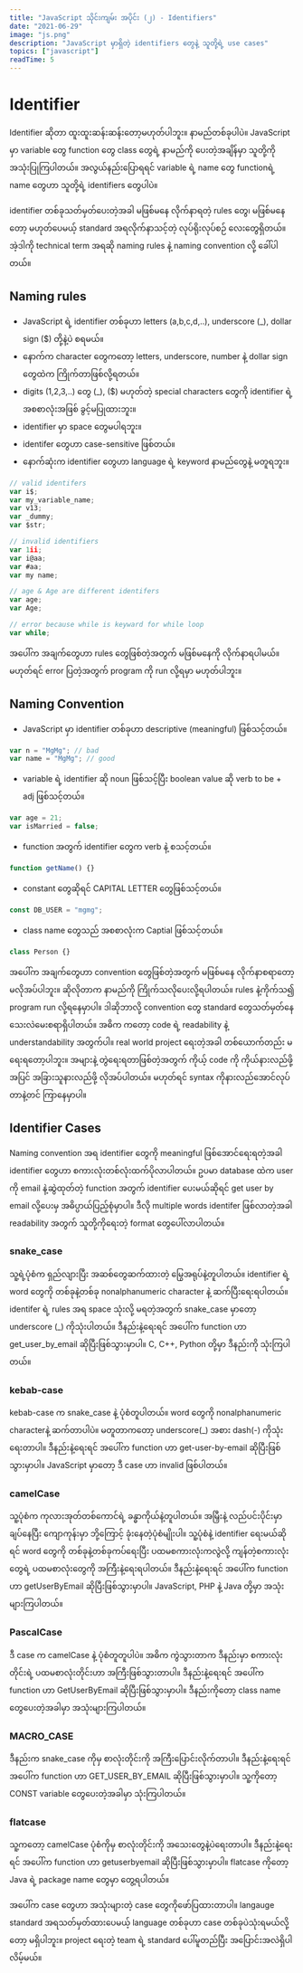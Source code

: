 ```yaml
---
title: "JavaScript သိုင်းကျမ်း အပိုင်း (၂) - Identifiers"
date: "2021-06-29"
image: "js.png"
description: "JavaScript မှာရှိတဲ့ identifiers တွေနဲ့ သူတို့ရဲ့ use cases"
topics: ["javascript"]
readTime: 5
---
```

# Identifier

Identifier ဆိုတာ ထူးထူးဆန်းဆန်းတော့မဟုတ်ပါဘူး။ နာမည်တစ်ခုပါပဲ။ JavaScript မှာ variable တွေ function တွေ class တွေရဲ့ နာမည်ကို ပေးတဲ့အချိန်မှာ သူတို့ကို အသုံးပြုကြပါတယ်။ အလွယ်နည်းပြောရရင် variable ရဲ့ name တွေ functionရဲ့ name တွေဟာ သူတို့ရဲ့ identifiers တွေပါပဲ။

identifier တစ်ခုသတ်မှတ်ပေးတဲ့အခါ မဖြစ်မနေ လိုက်နာရတဲ့ rules တွေ၊ မဖြစ်မနေတော့ မဟုတ်ပေမယ့် standard အရလိုက်နာသင့်တဲ့ လုပ်ရိုးလုပ်စဉ် လေးတွေရှိတယ်။ အဲ့ဒါကို technical term အရဆို naming rules နဲ့ naming convention လို့ ခေါ်ပါတယ်။

## Naming rules

-   JavaScript ရဲ့ identifier တစ်ခုဟာ letters (a,b,c,d,..), underscore (_), dollar sign ($) တို့နဲ့ပဲ စရမယ်။
-   နောက်က character တွေကတော့ letters, underscore, number နဲ့ dollar sign တွေထဲက ကြိုက်တာဖြစ်လို့ရတယ်။
-   digits (1,2,3,..) တွေ (_), ($) မဟုတ်တဲ့ special characters တွေကို identifier ရဲ့ အစစာလုံးအဖြစ် ခွင့်မပြုထားဘူး။
-   identifier မှာ space တွေမပါရဘူး။
-   identifer တွေဟာ case-sensitive ဖြစ်တယ်။
-   နောက်ဆုံးက identifier တွေဟာ language ရဲ့ keyword နာမည်တွေနဲ့ မတူရဘူး။

```js
// valid identifers
var i$;
var my_variable_name;
var v13;
var _dummy;
var $str;

// invalid identifiers
var 1ii;
var i@aa;
var #aa;
var my name;

// age & Age are different identifers
var age;
var Age;

// error because while is keyward for while loop
var while;
```
အပေါ်က အချက်တွေဟာ rules တွေဖြစ်တဲ့အတွက် မဖြစ်မနေကို လိုက်နာရပါမယ်။ မဟုတ်ရင် error ပြတဲ့အတွက် program ကို run လို့ရမှာ မဟုတ်ပါဘူး။

## Naming Convention

-   JavaScript မှာ identifier တစ်ခုဟာ descriptive (meaningful) ဖြစ်သင့်တယ်။

```js
var n = "MgMg"; // bad
var name = "MgMg"; // good
```

-   variable ရဲ့ identifier ဆို noun ဖြစ်သင့်ပြီး boolean value ဆို verb to be + adj ဖြစ်သင့်တယ်။

```js
var age = 21;
var isMarried = false;
```

-   function အတွက် identifier တွေက verb နဲ့ စသင့်တယ်။

```js
function getName() {}
```

-   constant တွေဆိုရင် CAPITAL LETTER တွေဖြစ်သင့်တယ်။

```js
const DB_USER = "mgmg";
```

-   class name တွေသည် အစစာလုံးက Captial ဖြစ်သင့်တယ်။

```js
class Person {}
```

အပေါ်က အချက်တွေဟာ convention တွေဖြစ်တဲ့အတွက် မဖြစ်မနေ လိုက်နာစရာတော့မလိုအပ်ပါဘူး။ ဆိုလိုတာက နာမည်ကို ကြိုက်သလိုပေးလို့ရပါတယ်။ rules နဲ့ကိုက်သ၍ program run လို့ရနေမှာပါ။ ဒါဆိုဘာလို့ convention တွေ standard တွေသတ်မှတ်နေသေးလဲမေးစရာရှိပါတယ်။ အဓိက ကတော့ code ရဲ့ readability နဲ့ understandability အတွက်ပါ။ real world project ရေးတဲ့အခါ တစ်ယောက်တည်း မရေးရတော့ပါဘူး။ အများနဲ့ တွဲရေးရတာဖြစ်တဲ့အတွက် ကိုယ့် code ကို ကိုယ်နားလည်ဖို့အပြင် အခြားသူနားလည်ဖို့ လိုအပ်ပါတယ်။ မဟုတ်ရင် syntax ကိုနားလည်အောင်လုပ်တာနဲ့တင် ကြာနေမှာပါ။

## Identifier Cases

Naming convention အရ identifier တွေကို meaningful ဖြစ်အောင်ရေးရတဲ့အခါ identifier တွေဟာ စကားလုံးတစ်လုံးထက်ပိုလာပါတယ်။
ဥပမာ database ထဲက  user ကို email နဲ့ဆွဲထုတ်တဲ့ function အတွက် identifier ပေးမယ်ဆိုရင် get user by email လို့ပေးမှ အဓိပ္ပာယ်ပြည့်စုံမှာပါ။ ဒီလို multiple words identifer ဖြစ်လာတဲ့အခါ readability အတွက် သူတို့ကိုရေးတဲ့ format တွေပေါ်လာပါတယ်။

### snake_case

သူ့ရဲ့ပုံစံက ရှည်လျားပြီး အဆစ်တွေဆက်ထားတဲ့ မြွေအရုပ်နဲ့တူပါတယ်။ identifier ရဲ့ word တွေကို တစ်ခုနဲ့တစ်ခု nonalphanumeric character နဲ့ ဆက်ပြီးရေးရပါတယ်။ identifer ရဲ့ rules အရ space သုံးလို့ မရတဲ့အတွက် snake_case မှာတော့ underscore (_) ကိုသုံးပါတယ်။ ဒီနည်းနဲ့ရေးရင် အပေါ်က function ဟာ get_user_by_email ဆိုပြီးဖြစ်သွားမှာပါ။ C, C++, Python တို့မှာ ဒီနည်းကို သုံးကြပါတယ်။

### kebab-case

kebab-case က snake_case နဲ့ ပုံစံတူပါတယ်။ word တွေကို nonalphanumeric characterနဲ့ ဆက်တာပါပဲ။ မတူတာကတော့ underscore(_) အစား dash(-) ကိုသုံးရေးတာပါ။ ဒီနည်းနဲ့ရေးရင် အပေါ်က function ဟာ get-user-by-email ဆိုပြီးဖြစ်သွားမှာပါ။ 
JavaScript မှာတော့ ဒီ case ဟာ invalid ဖြစ်ပါတယ်။

### camelCase

သူ့ပုံစံက ကုလားအုတ်တစ်ကောင်ရဲ့ ခန္ဓာကိုယ်နဲ့တူပါတယ်။ အမြှီးနဲ့ လည်ပင်းပိုင်းမှာ ချပ်နေပြီး ကျောကုန်းမှာ ဘို့ကြောင့် ခုံးနေတဲ့ပုံစံမျိုးပါ။ သူ့ပုံစံနဲ့ identifier ရေးမယ်ဆိုရင် word တွေကို တစ်ခုနဲ့တစ်ခုကပ်ရေးပြီး ပထမစကားလုံးကလွဲလို့ ကျန်တဲ့စကားလုံးတွေရဲ့ ပထမစာလုံးတွေကို အကြီးနဲ့ရေးရပါတယ်။ ဒီနည်းနဲ့ရေးရင် အပေါ်က function ဟာ getUserByEmail ဆိုပြီးဖြစ်သွားမှာပါ။ JavaScript, PHP နဲ့ Java တို့မှာ အသုံးများကြပါတယ်။


### PascalCase

ဒီ case က camelCase နဲ့ ပုံစံတူတူပါပဲ။ အဓိက ကွဲသွားတာက ဒီနည်းမှာ စကားလုံးတိုင်းရဲ့ ပထမစာလုံးတိုင်းဟာ အကြီးဖြစ်သွားတာပါ။ ဒီနည်းနဲ့ရေးရင် အပေါ်က function ဟာ GetUserByEmail ဆိုပြီးဖြစ်သွားမှာပါ။ ဒီနည်းကိုတော့ class name တွေပေးတဲ့အခါမှာ အသုံးများကြပါတယ်။

### MACRO_CASE

ဒီနည်းက snake_case ကိုမှ စာလုံးတိုင်းကို အကြီးပြောင်းလိုက်တာပါ။ ဒီနည်းနဲ့ရေးရင် အပေါ်က function ဟာ GET_USER_BY_EMAIL ဆိုပြီးဖြစ်သွားမှာပါ။ သူ့ကိုတော့ CONST variable တွေပေးတဲ့အခါမှာ သုံးကြပါတယ်။

### flatcase

သူ့ကတော့ camelCase ပုံစံကိုမှ စာလုံးတိုင်းကို အသေးတွေနဲ့ပဲရေးတာပါ။ ဒီနည်းနဲ့ရေးရင် အပေါ်က function ဟာ getuserbyemail ဆိုပြီးဖြစ်သွားမှာပါ။ flatcase ကိုတော့ Java ရဲ့ package name တွေမှာ တွေ့ရပါတယ်။


အပေါ်က case တွေဟာ အသုံးများတဲ့ case တွေကိုဖော်ပြထားတာပါ။ langauge standard အရသတ်မှတ်ထားပေမယ့် language တစ်ခုဟာ case တစ်ခုပဲသုံးရမယ်လို့တော့ မရှိပါဘူး။ project ရေးတဲ့ team ရဲ့ standard ပေါ်မူတည်ပြီး အပြောင်းအလဲရှိပါလိမ့်မယ်။


